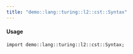 ```yaml
---
title: "demo::lang::turing::l2::cst::Syntax"
---
```


#### Usage

`import demo::lang::turing::l2::cst::Syntax;`


